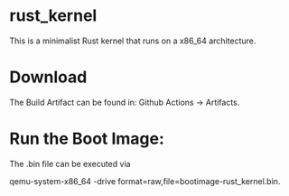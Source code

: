 # rust_kernel

This is a minimalist Rust kernel that runs on a x86_64 architecture. 

# Download

The Build Artifact can be found in: Github Actions -> Artifacts.

# Run the Boot Image:

The .bin file can be executed via 

qemu-system-x86_64 -drive format=raw,file=bootimage-rust_kernel.bin.
